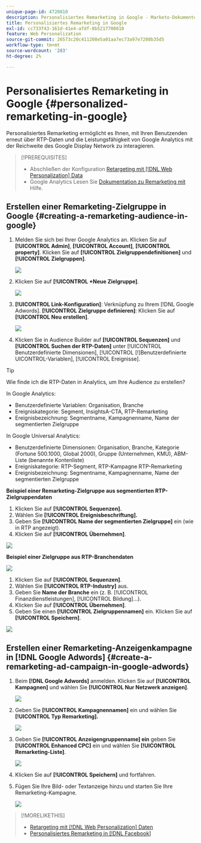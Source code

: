 ```yaml
---
unique-page-id: 4720810
description: Personalisiertes Remarketing in Google - Marketo-Dokumente - Produktdokumentation
title: Personalisiertes Remarketing in Google
exl-id: cc733f43-161d-41e4-afdf-8b5217700810
feature: Web Personalization
source-git-commit: 26573c20c411208e5a01aa7ec73a97e7208b35d5
workflow-type: tm+mt
source-wordcount: '283'
ht-degree: 2%

---
```


# Personalisiertes Remarketing in Google {#personalized-remarketing-in-google}

Personalisiertes Remarketing ermöglicht es Ihnen, mit Ihren Benutzenden erneut über RTP-Daten und die Leistungsfähigkeit von Google Analytics mit der Reichweite des Google Display Network zu interagieren.

>[!PREREQUISITES]
>
>* Abschließen der Konfiguration [Retargeting mit  [!DNL Web Personalization] Data](/help/marketo/product-docs/web-personalization/website-retargeting/retargeting-with-web-personalization-data.md)
>* Google Analytics Lesen Sie [ Dokumentation zu Remarketing mit ](https://support.google.com/analytics/topic/2611283?hl=en&ref_topic=3413645) Hilfe.

## Erstellen einer Remarketing-Zielgruppe in Google {#creating-a-remarketing-audience-in-google}

1. Melden Sie sich bei Ihrer Google Analytics an. Klicken Sie auf **[!UICONTROL Admin]**, **[!UICONTROL Account]**, **[!UICONTROL property]**. Klicken Sie auf **[!UICONTROL Zielgruppendefinitionen]** und **[!UICONTROL Zielgruppen]**.

   ![](assets/remarketing-ga-screenshots.jpg)

1. Klicken Sie auf **[!UICONTROL +Neue Zielgruppe]**.

   ![](assets/image2015-1-15-17-3a26-3a40.png)

1. **[!UICONTROL Link-Konfiguration]**: Verknüpfung zu Ihrem [!DNL Google Adwords]. **[!UICONTROL Zielgruppe definieren]**: Klicken Sie auf **[!UICONTROL Neu erstellen]**.

   ![](assets/image2015-1-15-17-3a32-3a4.png)

1. Klicken Sie in Audience Builder auf **[!UICONTROL Sequenzen]** und **[!UICONTROL Suchen der RTP-Daten]** unter [!UICONTROL Benutzerdefinierte Dimensionen], [!UICONTROL [!]Benutzerdefinierte UICONTROL-Variablen], [!UICONTROL Ereignisse].

>[!TIP]
>
>Wie finde ich die RTP-Daten in Analytics, um Ihre Audience zu erstellen?
>
>In Google Analytics:
>
>* Benutzerdefinierte Variablen: Organisation, Branche
>* Ereigniskategorie: Segment, InsightsA-CTA, RTP-Remarketing
>* Ereignisbezeichnung: Segmentname, Kampagnenname, Name der segmentierten Zielgruppe
>
>In Google Universal Analytics:
>
>* Benutzerdefinierte Dimensionen: Organisation, Branche, Kategorie (Fortune 500.1000, Global 2000), Gruppe (Unternehmen, KMU), ABM-Liste (benannte Kontenliste)
>* Ereigniskategorie: RTP-Segment, RTP-Kampagne RTP-Remarketing
>* Ereignisbezeichnung: Segmentname, Kampagnenname, Name der segmentierten Zielgruppe

**Beispiel einer Remarketing-Zielgruppe aus segmentierten RTP-Zielgruppendaten**

1. Klicken Sie auf **[!UICONTROL Sequenzen].**
1. Wählen Sie **[!UICONTROL Ereignisbeschriftung].**
1. Geben Sie **[!UICONTROL Name der segmentierten Zielgruppe]** ein (wie in RTP angezeigt).
1. Klicken Sie auf **[!UICONTROL Übernehmen]**.

![](assets/image2015-2-10-14-3a51-3a43.png)

**Beispiel einer Zielgruppe aus RTP-Branchendaten**

![](assets/image2015-1-15-17-3a36-3a5.png)

1. Klicken Sie auf **[!UICONTROL Sequenzen]**.
1. Wählen Sie **[!UICONTROL RTP-Industry]** aus.
1. Geben Sie **Name der Branche** ein (z. B. [!UICONTROL Finanzdienstleistungen], [!UICONTROL Bildung]…).
1. Klicken Sie auf **[!UICONTROL Übernehmen]**.
1. Geben Sie einen **[!UICONTROL Zielgruppennamen]** ein. Klicken Sie auf **[!UICONTROL Speichern]**.

![](assets/image2015-1-15-18-3a29-3a16.png)

## Erstellen einer Remarketing-Anzeigenkampagne in [!DNL Google Adwords] {#create-a-remarketing-ad-campaign-in-google-adwords}

1. Beim **[!DNL Google Adwords]** anmelden. Klicken Sie auf **[!UICONTROL Kampagnen]** und wählen Sie **[!UICONTROL Nur Netzwerk anzeigen]**.

   ![](assets/image2015-1-15-18-3a31-3a58.png)

1. Geben Sie **[!UICONTROL Kampagnennamen]** ein und wählen Sie **[!UICONTROL Typ Remarketing].**

   ![](assets/image2015-1-15-18-3a35-3a7.png)

1. Geben Sie **[!UICONTROL Anzeigengruppenname] ein** geben Sie **[!UICONTROL Enhanced CPC]** ein und wählen Sie **[!UICONTROL Remarketing-Liste]**.

   ![](assets/image2015-1-15-18-3a51-3a57.png)

1. Klicken Sie auf **[!UICONTROL Speichern]** und fortfahren.
1. Fügen Sie Ihre Bild- oder Textanzeige hinzu und starten Sie Ihre Remarketing-Kampagne.

   ![](assets/image2015-1-15-18-3a47-3a21.png)

>[!MORELIKETHIS]
>
>* [Retargeting mit [!DNL Web Personalization] Daten](/help/marketo/product-docs/web-personalization/website-retargeting/retargeting-with-web-personalization-data.md)
>* [Personalisiertes Remarketing in [!DNL Facebook]](/help/marketo/product-docs/web-personalization/website-retargeting/personalized-remarketing-in-facebook.md)
